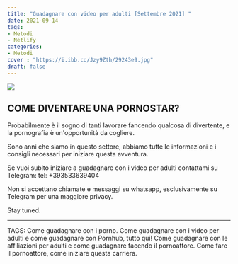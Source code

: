 ```yaml
---
title: "Guadagnare con video per adulti [Settembre 2021] "
date: 2021-09-14
tags:
- Metodi
- Netlify
categories:
- Metodi
cover : "https://i.ibb.co/Jzy9Zth/29243e9.jpg"
draft: false
---
```


<img src="https://i.ibb.co/C1NT7D0/kemp-london-hire-xxx.jpg">

<h2> COME DIVENTARE UNA PORNOSTAR? </h2>

Probabilmente è il sogno di tanti lavorare fancendo qualcosa di divertente, e la pornografia è un'opportunità da cogliere.

Sono anni che siamo in questo settore, abbiamo tutte le informazioni e i consigli necessari per iniziare questa avventura.

Se vuoi subito iniziare a guadagnare con i video per adulti contattami su Telegram: tel: +393533639404

Non si accettano chiamate e messaggi su whatsapp, esclusivamente su Telegram per una maggiore privacy.

Stay tuned.







---------------------------------------------------------------------------------------------------------------------------------------------------------------------------------
TAGS: Come guadagnare con i porno. Come guadagnare con i video per adulti e come guadagnare con Pornhub, tutto qui!
Come guadagnare con le affiliazioni per adulti e come guadagnare facendo il pornoattore.
Come fare il pornoattore, come iniziare questa carriera.
